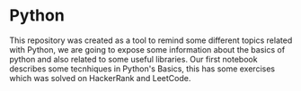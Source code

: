 # Python
This repository was created as a tool to remind some different topics related with Python, we are going to expose some information about the basics of python and also related to some useful libraries. Our first notebook describes some tecnhiques in Python's Basics, this has some exercises which was solved on HackerRank and LeetCode.

